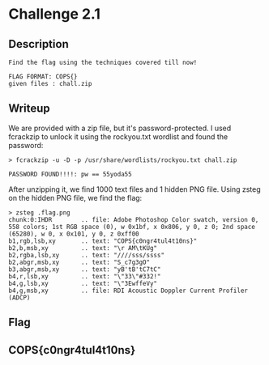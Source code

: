 
# Challenge 2.1

## Description
```
Find the flag using the techniques covered till now!

FLAG FORMAT: COPS{}
given files : chall.zip
```
## Writeup

We are provided with a zip file, but it's password-protected. I used fcrackzip to unlock it using the rockyou.txt wordlist and found the password:

```
> fcrackzip -u -D -p /usr/share/wordlists/rockyou.txt chall.zip

PASSWORD FOUND!!!!: pw == 55yoda55
```

After unzipping it, we find 1000 text files and 1 hidden PNG file. Using zsteg on the hidden PNG file, we find the flag:

```
> zsteg .flag.png
chunk:0:IHDR        .. file: Adobe Photoshop Color swatch, version 0, 558 colors; 1st RGB space (0), w 0x1bf, x 0x806, y 0, z 0; 2nd space (65280), w 0, x 0x101, y 0, z 0xff00
b1,rgb,lsb,xy       .. text: "COPS{c0ngr4tul4t10ns}"
b2,b,msb,xy         .. text: "\r AM\tKUg"
b2,rgba,lsb,xy      .. text: "////sss/ssss"
b2,abgr,msb,xy      .. text: "S_c7g3gO"
b3,abgr,msb,xy      .. text: "yB'tB'tC7tC"
b4,r,lsb,xy         .. text: "\"33\"#332!"
b4,g,lsb,xy         .. text: "\"3EwffeVy"
b4,g,msb,xy         .. file: RDI Acoustic Doppler Current Profiler (ADCP)

```
## Flag

## COPS{c0ngr4tul4t10ns}


